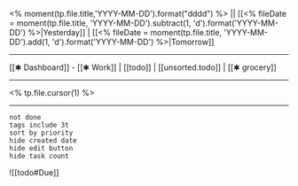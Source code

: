 <% moment(tp.file.title,'YYYY-MM-DD').format("dddd") %> || [[<% fileDate = moment(tp.file.title, 'YYYY-MM-DD').subtract(1, 'd').format('YYYY-MM-DD') %>|Yesterday]] | [[<% fileDate = moment(tp.file.title, 'YYYY-MM-DD').add(1, 'd').format('YYYY-MM-DD') %>|Tomorrow]]
- - -
[[✱ Dashboard]] - [[✱ Work]] |  [[todo]] |   [[unsorted.todo]] |  [[✱ grocery]]
- - -

<% tp.file.cursor(1) %>




---
```tasks
not done
tags include 3t
sort by priority
hide created date
hide edit button
hide task count
```
![[todo#Due]]
